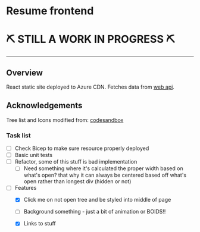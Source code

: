 # Resume frontend

# ⛏ STILL A WORK IN PROGRESS ⛏

------------------------------

## Overview
React static site deployed to Azure CDN. Fetches data from [web api](https://github.com/hughdtt/cloud-resume-backend).

## Acknowledgements
Tree list and Icons modified from: [codesandbox](https://codesandbox.io/s/nlzui)

### Task list
- [ ] Check Bicep to make sure resource properly deployed
- [ ] Basic unit tests
- [ ] Refactor, some of this stuff is bad implementation
    - [ ] Need something where it's calculated the proper width based on what's open? that why it can always be centered based off what's open rather than longest div (hidden or not)
- [ ] Features
    - [x] Click me on not open tree and be styled into middle of page
    - [ ] Background something - just a bit of animation or BOIDS!!
    - [x] Links to stuff

